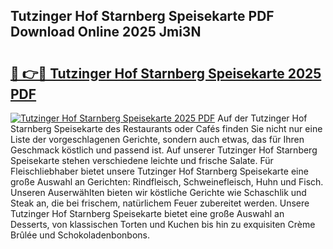 ## Tutzinger Hof Starnberg Speisekarte PDF Download Online 2025 Jmi3N

# <h2><a href="http://gcacpx5.nevu.top/?p=Tutzinger+Hof+Starnberg+Speisekarte">🔗 👉🔴 Tutzinger Hof Starnberg Speisekarte 2025 PDF</a></h2>

[![Tutzinger Hof Starnberg Speisekarte 2025 PDF](https://i.imgur.com/dBaPXMq.png)](http://gcacpx5.nevu.top/?p=Tutzinger+Hof+Starnberg+Speisekarte)
Auf der Tutzinger Hof Starnberg Speisekarte des Restaurants oder Cafés finden Sie nicht nur eine Liste der vorgeschlagenen Gerichte, sondern auch etwas, das für Ihren Geschmack köstlich und passend ist. Auf unserer Tutzinger Hof Starnberg Speisekarte stehen verschiedene leichte und frische Salate. Für Fleischliebhaber bietet unsere Tutzinger Hof Starnberg Speisekarte eine große Auswahl an Gerichten: Rindfleisch, Schweinefleisch, Huhn und Fisch. Unseren Auserwählten bieten wir köstliche Gerichte wie Schaschlik und Steak an, die bei frischem, natürlichem Feuer zubereitet werden. Unsere Tutzinger Hof Starnberg Speisekarte bietet eine große Auswahl an Desserts, von klassischen Torten und Kuchen bis hin zu exquisiten Crème Brûlée und Schokoladenbonbons.
